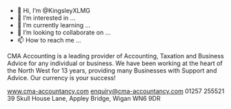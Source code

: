 - 👋 Hi, I’m @KingsleyXLMG
- 👀 I’m interested in ...
- 🌱 I’m currently learning ...
- 💞️ I’m looking to collaborate on ...
- 📫 How to reach me ...

CMA Accounting is a leading provider of Accounting, Taxation and Business Advice for any individual or business.
We have been working at the heart of the North West for 13 years, providing many Businesses with Support and Advice.
Our currency is your success!

www.cma-accountancy.com
enquiry@cma-accountancy.com
01257 255521
39 Skull House Lane, Appley Bridge,
Wigan WN6 9DR


<!---
KingsleyXLMG/KingsleyXLMG is a ✨ special ✨ repository because its `README.md` (this file) appears on your GitHub profile.
You can click the Preview link to take a look at your changes.
--->
